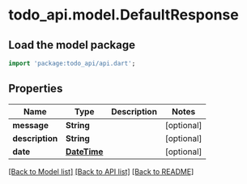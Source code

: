 # todo_api.model.DefaultResponse

## Load the model package

```dart
import 'package:todo_api/api.dart';
```

## Properties

Name | Type | Description | Notes
------------ | ------------- | ------------- | -------------
**message** | **String** |  | [optional]
**description** | **String** |  | [optional]
**date** | [**DateTime**](DateTime.md) |  | [optional]

[[Back to Model list]](../README.md#documentation-for-models) [[Back to API list]](../README.md#documentation-for-api-endpoints) [[Back to README]](../README.md)



